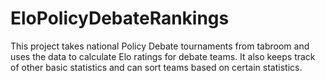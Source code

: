 # EloPolicyDebateRankings
This project takes national Policy Debate tournaments from tabroom and uses the data to calculate Elo ratings for debate teams. It also keeps track of other basic statistics and can sort teams based on certain statistics.
